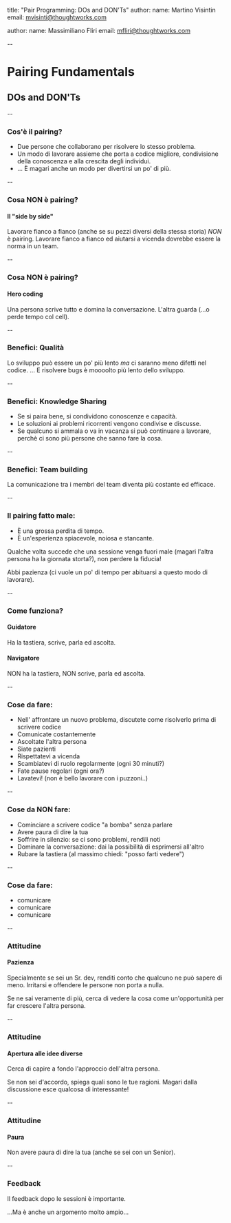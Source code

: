 title: "Pair Programming: DOs and DON'Ts"
author:
  name: Martino Visintin
  email: mvisinti@thoughtworks.com

author:
  name: Massimiliano Fliri
  email: mfliri@thoughtworks.com

--
# Pairing Fundamentals
## DOs and DON'Ts

--
### Cos'è il pairing?
- Due persone che collaborano per risolvere lo stesso problema.
- Un modo di lavorare assieme che porta a codice migliore, condivisione della conoscenza e alla crescita degli individui.
- ... È magari anche un modo per divertirsi un po' di più.

--
### Cosa NON è pairing?
#### Il "side by side"
Lavorare fianco a fianco (anche se su pezzi diversi della stessa storia) *NON* è pairing.
Lavorare fianco a fianco ed aiutarsi a vicenda dovrebbe essere la norma in un team.

--
### Cosa NON è pairing?
#### Hero coding
Una persona scrive tutto e domina la conversazione. L'altra guarda (...o perde tempo col cell).

--
### Benefici: Qualità
Lo sviluppo può essere un po' più lento *ma* ci saranno meno difetti nel codice.
... E risolvere bugs è moooolto più lento dello sviluppo.

--
### Benefici: Knowledge Sharing
- Se si paira bene, si condividono conoscenze e capacità.
- Le soluzioni ai problemi ricorrenti vengono condivise e discusse.
- Se qualcuno si ammala o va in vacanza si può continuare a lavorare, perchè ci sono più persone che sanno fare la cosa.

--
### Benefici: Team building
La comunicazione tra i membri del team diventa più costante ed efficace.

--
### Il pairing fatto male:
- È una grossa perdita di tempo.
- È un'esperienza spiacevole, noiosa e stancante.

Qualche volta succede che una sessione venga fuori male (magari l'altra persona ha la giornata storta?), non perdere la fiducia!

Abbi pazienza (ci vuole un po' di tempo per abituarsi a questo modo di lavorare).

--
### Come funziona?
#### Guidatore
Ha la tastiera, scrive, parla ed ascolta.

#### Navigatore
NON ha la tastiera, NON scrive, parla ed ascolta.

--
### Cose da fare:
- Nell' affrontare un nuovo problema, discutete come risolverlo prima di scrivere codice
- Comunicate costantemente
- Ascoltate l'altra persona
- Siate pazienti
- Rispettatevi a vicenda
- Scambiatevi di ruolo regolarmente (ogni 30 minuti?)
- Fate pause regolari (ogni ora?)
- Lavatevi! (non è bello lavorare con i puzzoni..)

--
### Cose da NON fare:
- Cominciare a scrivere codice "a bomba" senza parlare
- Avere paura di dire la tua
- Soffrire in silenzio: se ci sono problemi, rendili noti
- Dominare la conversazione: dai la possibilità di esprimersi all'altro
- Rubare la tastiera (al massimo chiedi: "posso farti vedere")

--
### Cose da fare:
- comunicare
- comunicare
- comunicare

--
### Attitudine
#### Pazienza
Specialmente se sei un Sr. dev, renditi conto che qualcuno ne può sapere di meno. Irritarsi e offendere le persone non porta a nulla.

Se ne sai veramente di più, cerca di vedere la cosa come un'opportunità per far crescere l'altra persona.

--
### Attitudine
#### Apertura alle idee diverse
Cerca di capire a fondo l'approccio dell'altra persona.

Se non sei d'accordo, spiega quali sono le tue ragioni. Magari dalla discussione esce qualcosa di interessante!

--
### Attitudine
#### Paura
Non avere paura di dire la tua (anche se sei con un Senior).

--
### Feedback
Il feedback dopo le sessioni è importante.

...Ma è anche un argomento molto ampio...
